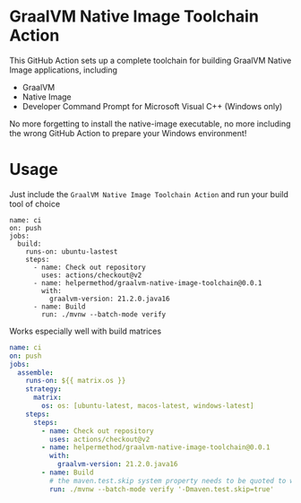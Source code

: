 # GraalVM Native Image Toolchain Action

This GitHub Action sets up a complete toolchain for building GraalVM Native Image applications, including

* GraalVM
* Native Image
* Developer Command Prompt for Microsoft Visual C++ (Windows only)

No more forgetting to install the native-image executable, no more including the wrong GitHub Action to prepare your Windows environment!

# Usage

Just include the `GraalVM Native Image Toolchain Action` and run your build tool of choice

```
name: ci
on: push
jobs:
  build:
    runs-on: ubuntu-lastest
    steps:
      - name: Check out repository
        uses: actions/checkout@v2
      - name: helpermethod/graalvm-native-image-toolchain@0.0.1
        with:
          graalvm-version: 21.2.0.java16
      - name: Build
        run: ./mvnw --batch-mode verify 
```

Works especially well with build matrices

```yml
name: ci
on: push
jobs:
  assemble:
    runs-on: ${{ matrix.os }}
    strategy:
      matrix:
        os: os: [ubuntu-latest, macos-latest, windows-latest]
    steps:
      steps:
        - name: Check out repository
          uses: actions/checkout@v2
        - name: helpermethod/graalvm-native-image-toolchain@0.0.1
          with:
            graalvm-version: 21.2.0.java16
        - name: Build
          # the maven.test.skip system property needs to be quoted to work across all platforms
          run: ./mvnw --batch-mode verify '-Dmaven.test.skip=true'

```
